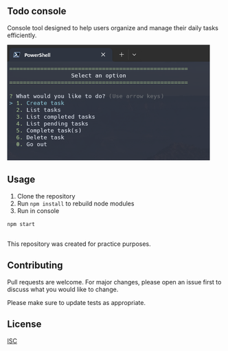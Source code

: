 ## Todo console

Console tool designed to help users organize and manage their daily tasks efficiently.

![head](https://github.com/mmarcode/playground/blob/master/todo-console/img/todo-console.png)

## Usage

1. Clone the repository
2. Run ```npm install``` to rebuild node modules
3. Run in console

```bash
npm start
```

##

This repository was created for practice purposes.

## Contributing

Pull requests are welcome. For major changes, please open an issue first
to discuss what you would like to change.

Please make sure to update tests as appropriate.

## License

[ISC](https://choosealicense.com/licenses/isc/)